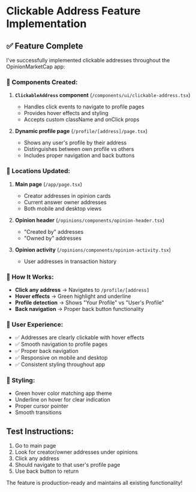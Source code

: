 # Clickable Address Feature Implementation

## ✅ Feature Complete

I've successfully implemented clickable addresses throughout the OpinionMarketCap app:

### 🔧 Components Created:
1. **`ClickableAddress` component** (`/components/ui/clickable-address.tsx`)
   - Handles click events to navigate to profile pages
   - Provides hover effects and styling
   - Accepts custom className and onClick props

2. **Dynamic profile page** (`/profile/[address]/page.tsx`)
   - Shows any user's profile by their address
   - Distinguishes between own profile vs others
   - Includes proper navigation and back buttons

### 🎯 Locations Updated:
1. **Main page** (`/app/page.tsx`)
   - Creator addresses in opinion cards
   - Current answer owner addresses
   - Both mobile and desktop views

2. **Opinion header** (`/opinions/components/opinion-header.tsx`)
   - "Created by" addresses
   - "Owned by" addresses

3. **Opinion activity** (`/opinions/components/opinion-activity.tsx`)
   - User addresses in transaction history

### 🚀 How It Works:
- **Click any address** → Navigates to `/profile/[address]`
- **Hover effects** → Green highlight and underline
- **Profile detection** → Shows "Your Profile" vs "User's Profile"
- **Back navigation** → Proper back button functionality

### 📱 User Experience:
- ✅ Addresses are clearly clickable with hover effects
- ✅ Smooth navigation to profile pages
- ✅ Proper back navigation
- ✅ Responsive on mobile and desktop
- ✅ Consistent styling throughout app

### 🎨 Styling:
- Green hover color matching app theme
- Underline on hover for clear indication
- Proper cursor pointer
- Smooth transitions

## Test Instructions:
1. Go to main page
2. Look for creator/owner addresses under opinions
3. Click any address
4. Should navigate to that user's profile page
5. Use back button to return

The feature is production-ready and maintains all existing functionality!